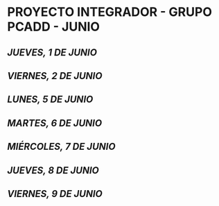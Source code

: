 # PROYECTO INTEGRADOR - GRUPO PCADD - JUNIO

## *JUEVES, 1 DE JUNIO*

## *VIERNES, 2 DE JUNIO*

## *LUNES, 5 DE JUNIO*

## *MARTES, 6 DE JUNIO*

## *MIÉRCOLES, 7 DE JUNIO*

## *JUEVES, 8 DE JUNIO*

## *VIERNES, 9 DE JUNIO*
